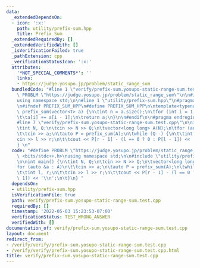 ```yaml
---
data:
  _extendedDependsOn:
  - icon: ':x:'
    path: utility/prefix-sum.hpp
    title: Prefix Sum
  _extendedRequiredBy: []
  _extendedVerifiedWith: []
  _isVerificationFailed: true
  _pathExtension: cpp
  _verificationStatusIcon: ':x:'
  attributes:
    '*NOT_SPECIAL_COMMENTS*': ''
    links:
    - https://judge.yosupo.jp/problem/static_range_sum
  bundledCode: "#line 1 \"verify/prefix-sum.yosupo-static-range-sum.test.cpp\"\n#define\
    \ PROBLM \"https://judge.yosupo.jp/problem/static_range_sum\"\n\n#include <bits/stdc++.h>\n\
    using namespace std;\n\n#line 1 \"utility/prefix-sum.hpp\"\n#pragma region prefix_sum\n\
    \n#ifndef PREFIX_SUM_HPP\n#define PREFIX_SUM_HPP\n\ntemplate<typename T>\nvector<T>\
    \ prefix_sum(vector<T> a) {\n\tint n = a.size();\n\tfor (int i = 1; i < n; i++)\n\
    \t\ta[i] += a[i - 1];\n\treturn a;\n}\n\n#endif\n\n#pragma endregion prefix_sum\n\
    #line 7 \"verify/prefix-sum.yosupo-static-range-sum.test.cpp\"\n\nint main() {\n\
    \tint N, Q;\n\tcin >> N >> Q;\n\tvector<long long> A(N);\n\tfor (auto &a : A)\n\
    \t\tcin >> a;\n\tauto P = prefix_sum(A);\n\twhile (Q--) {\n\t\tint l, r;\n\t\t\
    cin >> l >> r;\n\t\tcout << P[r - 1] - (l == 0 ? 0 : P[l - 1]) << '\\n';\n\t}\n\
    } \n"
  code: "#define PROBLM \"https://judge.yosupo.jp/problem/static_range_sum\"\n\n#include\
    \ <bits/stdc++.h>\nusing namespace std;\n\n#include \"utility/prefix-sum.hpp\"\
    \n\nint main() {\n\tint N, Q;\n\tcin >> N >> Q;\n\tvector<long long> A(N);\n\t\
    for (auto &a : A)\n\t\tcin >> a;\n\tauto P = prefix_sum(A);\n\twhile (Q--) {\n\
    \t\tint l, r;\n\t\tcin >> l >> r;\n\t\tcout << P[r - 1] - (l == 0 ? 0 : P[l -\
    \ 1]) << '\\n';\n\t}\n} "
  dependsOn:
  - utility/prefix-sum.hpp
  isVerificationFile: true
  path: verify/prefix-sum.yosupo-static-range-sum.test.cpp
  requiredBy: []
  timestamp: '2022-05-03 15:23:53-07:00'
  verificationStatus: TEST_WRONG_ANSWER
  verifiedWith: []
documentation_of: verify/prefix-sum.yosupo-static-range-sum.test.cpp
layout: document
redirect_from:
- /verify/verify/prefix-sum.yosupo-static-range-sum.test.cpp
- /verify/verify/prefix-sum.yosupo-static-range-sum.test.cpp.html
title: verify/prefix-sum.yosupo-static-range-sum.test.cpp
---
```

